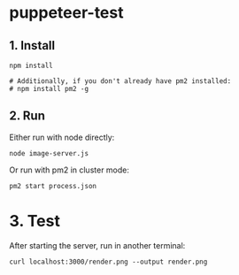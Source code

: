 # puppeteer-test

## 1. Install

```
npm install

# Additionally, if you don't already have pm2 installed:
# npm install pm2 -g
```

## 2. Run

Either run with node directly:

```
node image-server.js
```

Or run with pm2 in cluster mode:

```
pm2 start process.json
```

# 3. Test

After starting the server, run in another terminal:

```
curl localhost:3000/render.png --output render.png
```

